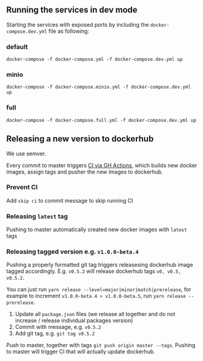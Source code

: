 ## Running the services in dev mode

Starting the services with exposed ports by including the `docker-compose.dev.yml` file as following:

### default

`docker-compose -f docker-compose.yml -f docker-compose.dev.yml up`

### minio

`docker-compose -f docker-compose.minio.yml -f docker-compose.dev.yml up`

### full

`docker-compose -f docker-compose.full.yml -f docker-compose.dev.yml up`


## Releasing a new version to dockerhub

We use semver.

Every commit to master triggers [CI via GH Actions](https://github.com/sorry-cypress/sorry-cypress/tree/master/.github/workflows), which builds new docker images, assign tags and pusher the new images to dockerhub.

### Prevent CI

Add `skip ci` to commit message to skip running CI

### Releasing `latest` tag

Pushing to master automatically created new docker images with `latest` tags

### Releasing tagged version e.g. `v1.0.0-beta.4`

Pushing a properly formatted git tag triggers releasesing dockerhub image tagged accordingly. E.g. `v0.5.2` will release dockerhub tags  `v0, v0.5, v0.5.2`.

You can just run `yarn release --level=major|minor|match|prerelease`, for example to increment `v1.0.0-beta.4 > v1.0.0-beta.5`, run `yarn release --prerelease`.

1. Update all `package.json` files  (we release all together and do not increase / release individual packages version)
2. Commit with message, e.g. `v0.5.2`
3. Add git tag, e.g. `git tag v0.5.2`

Push to master, together with tags `git push origin master --tags`. Pushing to master will trigger CI that will actually update dockerhub.
